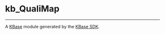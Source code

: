 
# kb_QualiMap
---

A [KBase](https://kbase.us) module generated by the [KBase SDK](https://github.com/kbase/kb_sdk).


